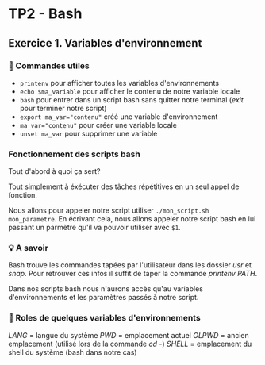 # TP2 - Bash

## Exercice 1. Variables d'environnement

### 📝 Commandes utiles

   * `printenv` pour afficher toutes les variables d'environnements
   * `echo $ma_variable` pour afficher le contenu de notre variable locale
   * `bash` pour entrer dans un script bash sans quitter notre terminal (*exit* pour terminer notre script)
   * `export ma_var="contenu"` créé une variable d'environnement
   * `ma_var="contenu"` pour créer une variable locale
   * `unset ma_var` pour supprimer une variable
  
### Fonctionnement des scripts bash

Tout d'abord à quoi ça sert? 

Tout simplement à éxécuter des tâches répétitives en un seul appel de fonction.

Nous allons pour appeler notre script utiliser `./mon_script.sh mon_parametre`. 
En écrivant cela, nous allons appeler notre script bash en lui passant un parmètre qu'il va pouvoir utiliser avec `$1`.


### 💡 A savoir

Bash trouve les commandes tapées par l'utilisateur dans les dossier *usr* et *snap*. 
Pour retrouver ces infos il suffit de taper la commande *printenv PATH*.

Dans nos scripts bash nous n'aurons accès qu'au variables d'environnements et les paramètres passés à notre script.

### 🚩 Roles de quelques variables d'environnements

_LANG_ = langue du système
_PWD_ = emplacement actuel
_OLPWD_ = ancien emplacement (utilisé lors de la commande *cd -*)
_SHELL_ = emplacement du shell du système (bash dans notre cas)

